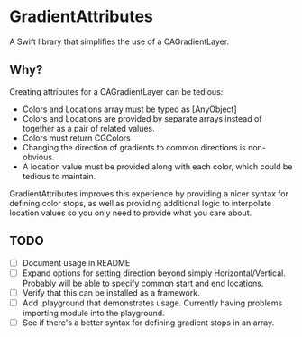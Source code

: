# GradientAttributes

A Swift library that simplifies the use of a CAGradientLayer.

## Why?

Creating attributes for a CAGradientLayer can be tedious:

- Colors and Locations array must be typed as [AnyObject]
- Colors and Locations are provided by separate arrays instead of together as a pair of related values.
- Colors must return CGColors
- Changing the direction of gradients to common directions is non-obvious.
- A location value must be provided along with each color, which could be tedious to maintain.

GradientAttributes improves this experience by providing a nicer syntax for defining color stops, as well as providing additional logic to interpolate location values so you only need to provide what you care about.

## TODO

- [ ] Document usage in README
- [ ] Expand options for setting direction beyond simply Horizontal/Vertical. Probably will be able to specify common start and end locations.
- [ ] Verify that this can be installed as a framework.
- [ ] Add .playground that demonstrates usage. Currently having problems importing module into the playground.
- [ ] See if there's a better syntax for defining gradient stops in an array. 
